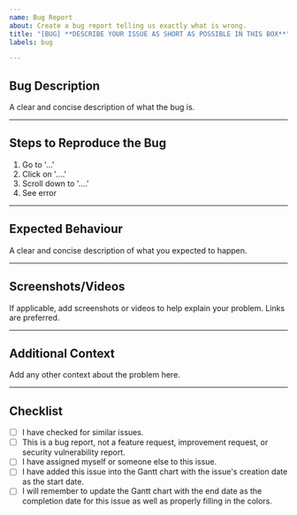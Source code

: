 ```yaml
---
name: Bug Report
about: Create a bug report telling us exactly what is wrong.
title: "[BUG] **DESCRIBE YOUR ISSUE AS SHORT AS POSSIBLE IN THIS BOX**"
labels: bug

---
```


## Bug Description
A clear and concise description of what the bug is.

___

## Steps to Reproduce the Bug
1. Go to '...'
2. Click on '....'
3. Scroll down to '....'
4. See error

___

## Expected Behaviour
A clear and concise description of what you expected to happen.

___

## Screenshots/Videos
If applicable, add screenshots or videos to help explain your problem. Links are preferred.

___

## Additional Context

Add any other context about the problem here.

___

## Checklist

- [ ] I have checked for similar issues.
- [ ] This is a bug report, not a feature request, improvement request, or security vulnerability report.
- [ ] I have assigned myself or someone else to this issue.
- [ ] I have added this issue into the Gantt chart with the issue's creation date as the start date.
- [ ] I will remember to update the Gantt chart with the end date as the completion date for this issue as well as properly filling in the colors.
